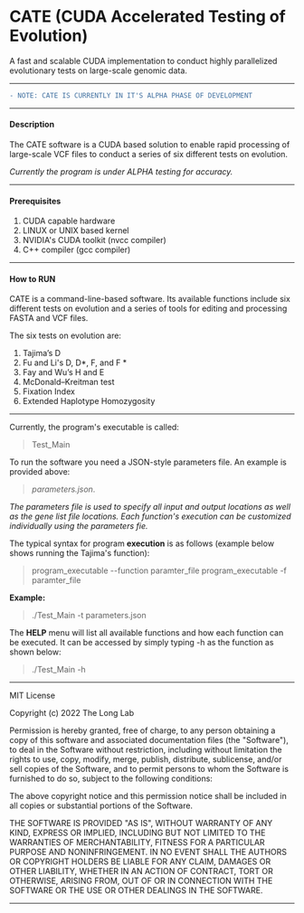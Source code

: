 # CATE (CUDA Accelerated Testing of Evolution)

A fast and scalable CUDA implementation to conduct highly parallelized evolutionary tests on large-scale genomic data.

---

```diff
- NOTE: CATE IS CURRENTLY IN IT'S ALPHA PHASE OF DEVELOPMENT
```

---
#### Description

The CATE software is a CUDA based solution to enable rapid processing of large-scale VCF files to conduct a series of six different tests on evolution.

*Currently the program is under ALPHA testing for accuracy.*

---

#### Prerequisites

1. CUDA capable hardware
2. LINUX or UNIX based kernel
3. NVIDIA's CUDA toolkit (nvcc compiler)
4. C++ compiler (gcc compiler)

---

#### How to RUN

CATE is a command-line-based software. Its available functions include six different tests on evolution and a series of tools for editing and processing FASTA and VCF files.

The six tests on evolution are:
1. Tajima’s D
2. Fu and Li's D, D*, F, and F \*
3. Fay and Wu’s H and E
4. McDonald–Kreitman test
5. Fixation Index
6. Extended Haplotype Homozygosity

---

Currently, the program's executable is called:  
>Test_Main

To run the software you need a JSON-style parameters file. An example is provided above:

> *parameters.json*.

*The parameters file is used to specify all input and output locations as well as the gene list file locations. Each function's execution can be customized individually using the parameters fie.*

The typical syntax for program __execution__ is as follows (example below shows running the Tajima's function):
> program_executable --function paramter_file
> program_executable -f paramter_file

__Example:__

>./Test_Main -t parameters.json

The __HELP__ menu will list all available functions and how each function can be executed. It can be accessed by simply typing -h as the function as shown below:

> ./Test_Main -h

---

MIT License

Copyright (c) 2022 The Long Lab

Permission is hereby granted, free of charge, to any person obtaining a copy
of this software and associated documentation files (the "Software"), to deal
in the Software without restriction, including without limitation the rights
to use, copy, modify, merge, publish, distribute, sublicense, and/or sell
copies of the Software, and to permit persons to whom the Software is
furnished to do so, subject to the following conditions:

The above copyright notice and this permission notice shall be included in all
copies or substantial portions of the Software.

THE SOFTWARE IS PROVIDED "AS IS", WITHOUT WARRANTY OF ANY KIND, EXPRESS OR
IMPLIED, INCLUDING BUT NOT LIMITED TO THE WARRANTIES OF MERCHANTABILITY,
FITNESS FOR A PARTICULAR PURPOSE AND NONINFRINGEMENT. IN NO EVENT SHALL THE
AUTHORS OR COPYRIGHT HOLDERS BE LIABLE FOR ANY CLAIM, DAMAGES OR OTHER
LIABILITY, WHETHER IN AN ACTION OF CONTRACT, TORT OR OTHERWISE, ARISING FROM,
OUT OF OR IN CONNECTION WITH THE SOFTWARE OR THE USE OR OTHER DEALINGS IN THE
SOFTWARE.

---
